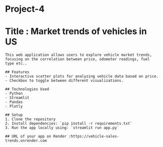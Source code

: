 # Project-4
# Title : Market trends of vehicles in US

    This web application allows users to explore vehicle market trends, focusing on the correlation between price, odometer readings, fuel type etc..

    ## Features
    - Interactive scatter plots for analyzing vehicle data based on price.
    - Checkbox to toggle between different visualizations.

    ## Technologies Used
    - Python
    - Streamlit
    - Pandas
    - Plotly

    ## Setup
    1. Clone the repository
    2. Install dependencies: `pip install -r requirements.txt`
    3. Run the app locally using: `streamlit run app.py`

    ## URL of your app on Render :https://vehicle-sales-trends.onrender.com
    
